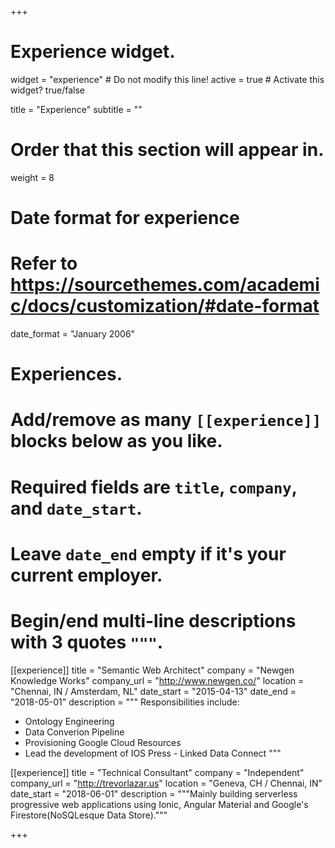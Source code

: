 +++
# Experience widget.
widget = "experience"  # Do not modify this line!
active = true  # Activate this widget? true/false

title = "Experience"
subtitle = ""

# Order that this section will appear in.
weight = 8

# Date format for experience
#   Refer to https://sourcethemes.com/academic/docs/customization/#date-format
date_format = "January 2006"

# Experiences.
#   Add/remove as many `[[experience]]` blocks below as you like.
#   Required fields are `title`, `company`, and `date_start`.
#   Leave `date_end` empty if it's your current employer.
#   Begin/end multi-line descriptions with 3 quotes `"""`.
[[experience]]
  title = "Semantic Web Architect"
  company = "Newgen Knowledge Works"
  company_url = "http://www.newgen.co/"
  location = "Chennai, IN / Amsterdam, NL"
  date_start = "2015-04-13"
  date_end = "2018-05-01"
  description = """
  Responsibilities include:
  
  * Ontology Engineering
  * Data Converion Pipeline
  * Provisioning Google Cloud Resources
  * Lead the development of IOS Press - Linked Data Connect
  """

[[experience]]
  title = "Technical Consultant"
  company = "Independent"
  company_url = "http://trevorlazar.us"
  location = "Geneva, CH / Chennai, IN"
  date_start = "2018-06-01"
  description = """Mainly building serverless progressive web applications using Ionic, Angular Material and Google's Firestore(NoSQLesque Data Store)."""

+++
